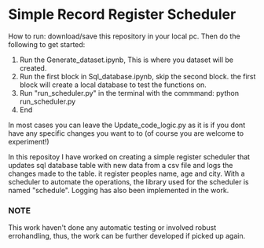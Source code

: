 # Simple Record Register Scheduler
How to run: download/save this repository in your local pc. Then do the following to get started:

1. Run the Generate_dataset.ipynb, This is where you dataset will be created.
2. Run the first block in Sql_database.ipynb, skip the second block. the first block will create a local database to test the functions on.
3. Run "run_scheduler.py" in the terminal with the commmand: python run_scheduler.py
4. End

  
In most cases you can leave the Update_code_logic.py as it is if you dont have any specific changes you want to to (of course you are welcome to experiment!)


In this repositoy I have worked on creating a simple register scheduler that updates sql database table with new data from a csv file and logs the changes made to the table. it register peoples name, age and city. With a scheduler to automate the operations, the library used for the scheduler is named "schedule".
Logging has also been implemented in the work.

### NOTE ###
This work haven't done any automatic testing or involved robust errohandling, thus, the work can be further developed if picked up again.
